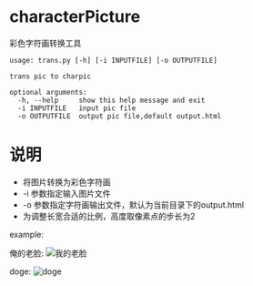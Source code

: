 # characterPicture
彩色字符画转换工具

	usage: trans.py [-h] [-i INPUTFILE] [-o OUTPUTFILE]
	
	trans pic to charpic
	
	optional arguments:
	  -h, --help     show this help message and exit
	  -i INPUTFILE   input pic file
	  -o OUTPUTFILE  output pic file,default output.html

说明
===========
* 将图片转换为彩色字符画
* -i 参数指定输入图片文件
* -o 参数指定字符画输出文件，默认为当前目录下的output.html
* 为调整长宽合适的比例，高度取像素点的步长为2

example:

俺的老脸:
![我的老脸](http://niubidian.top/media/pic/2017/02/19/%E8%AF%81%E4%BB%B6%E7%85%A7%E5%AD%97%E7%AC%A6%E7%94%BB.jpg)

doge:
![doge](http://niubidian.top/media/pic/2017/02/19/dogecharpic.jpg)
